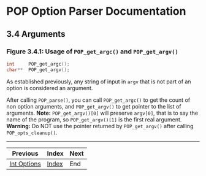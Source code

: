 # POP Option Parser Documentation

## 3.4 Arguments

### **Figure 3.4.1: Usage of `POP_get_argc()` and `POP_get_argv()`**
```c
int     POP_get_argc();
char**  POP_get_argv();
```

As established previously, any string of input in `argv` that is not part of an option is considered an argument.

After calling `POP_parse()`, you can call `POP_get_argc()` to get the count of non option arguments, and `POP_get_argv()` to get pointer to the list of arguments.
**Note:** `POP_get_argv()[0]` will preserve `argv[0]`, that is to say the name of the program, so `POP_get_argv()[1]` is the first real argument.
**Warning:** Do NOT use the pointer returned by `POP_get_argv()` after calling `POP_opts_cleanup()`.

---

Previous                                        | Index                  | Next
----------------------------------------------- | ---------------------- | ------------------------
[Int Options](../3.Basic_Use/3.4_Int_Options.md) | [Index](../README.md)  | End
